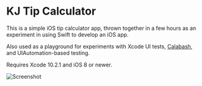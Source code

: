 KJ Tip Calculator
=================

This is a simple iOS tip calculator app, thrown together in a few hours as an experiment in using Swift to develop an iOS app.

Also used as a playground for experiments with Xcode UI tests, [Calabash](http://calaba.sh), and UIAutomation-based testing.

Requires Xcode 10.2.1 and iOS 8 or newer.

![Screenshot](KJTipCalculatorScreenshot.png)
